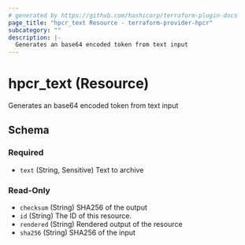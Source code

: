 ```yaml
---
# generated by https://github.com/hashicorp/terraform-plugin-docs
page_title: "hpcr_text Resource - terraform-provider-hpcr"
subcategory: ""
description: |-
  Generates an base64 encoded token from text input
---
```


# hpcr_text (Resource)

Generates an base64 encoded token from text input



<!-- schema generated by tfplugindocs -->
## Schema

### Required

- `text` (String, Sensitive) Text to archive

### Read-Only

- `checksum` (String) SHA256 of the output
- `id` (String) The ID of this resource.
- `rendered` (String) Rendered output of the resource
- `sha256` (String) SHA256 of the input
